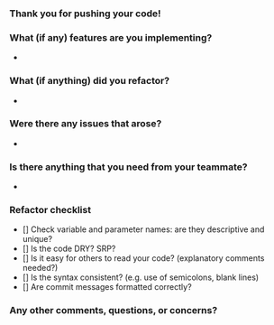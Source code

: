 ### Thank you for pushing your code!
### What (if any) features are you implementing?
-
### What (if anything) did you refactor?
-
### Were there any issues that arose?
-
### Is there anything that you need from your teammate?
-
### Refactor checklist
- [] Check variable and parameter names: are they descriptive and unique?
- [] Is the code DRY? SRP?
- [] Is it easy for others to read your code? (explanatory comments needed?)
- [] Is the syntax consistent? (e.g. use of semicolons, blank lines)
- [] Are commit messages formatted correctly?

### Any other comments, questions, or concerns?
